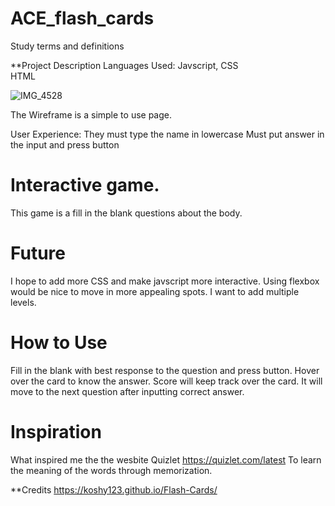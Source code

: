 # ACE_flash_cards
Study terms and definitions 

**Project Description 
Languages Used:
Javscript, 
CSS  
HTML 


![IMG_4528](https://user-images.githubusercontent.com/47038229/198618972-3e81a8ae-581e-4865-8c08-d79dee0edbec.jpg)


The Wireframe is a simple to use page. 

User Experience:
They must type the name in lowercase
Must put answer in the input and press button




# Interactive game. 
This game is a fill in the blank questions about the body.




# Future
I hope to add more CSS and make javscript more interactive. Using flexbox would be nice to move in more appealing spots.
I want to add multiple levels.



# How to Use

Fill in the blank with best response to the question and press button.
Hover over the card to know the answer.
Score will keep track over the card.
It will move to the next question after inputting correct answer.




# Inspiration
What inspired me the the wesbite Quizlet 
https://quizlet.com/latest
To learn the meaning of the words through memorization.




**Credits
https://koshy123.github.io/Flash-Cards/
